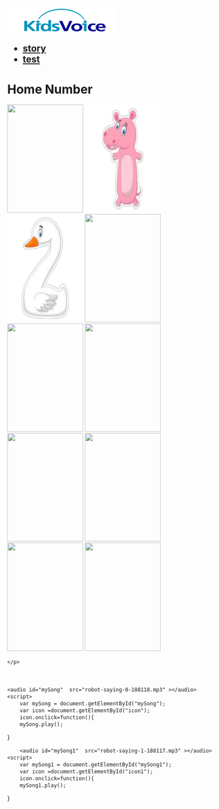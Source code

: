 <!DOCTYPE html>
<html lang="en">
<head>
<meta charset="UTF-8">
<link rel="stylesheet" href="csstest.css">
<meta name="viewport" content="width=device-width, initial-scale=1.0">
    <title>Number Crash</title>
</head>
<body>
    <h2>
        <img src="C3.PNG" height="60px" width="250px">
        <ul>
            <li> <a href="file:///C:/Users/Lenovo/Desktop/maram.html/maram.html/htmlarabic.html">story</a></li>
            <li> <a href="file:///C:/Users/Lenovo/Desktop/maram.html/c.css/htmltest.html">test</a></li>
        </ul>
    </h2>
<div> 
    <h1>Home Number</h1>
    <p class="b">
    <img src="c.css/ab7255b1-d483-4399-9afa-1665b28eed80 (1).webp" height="250px" width="175px" id="icon">
    <span><img src="edacc617-13ba-4d4b-9fb2-b3dda56e653b.webp" height="250px" width="175px" id="icon1"></span> 
    <span><img src="b2f67e92-0849-4772-8870-42f56584ddfc.webp"  height="250px" width="175px"id="icon2"></span>
    <span><img src="495b0e31-0a7d-4419-9ab8-f7e30390ca90.webp" height="250px" width="175px" id="icon3"></span>
    <span><img src="c70d7755-8a37-4a30-a537-c0de64123258.webp" height="250px" width="175px" id="icon4"></span>
    <span><img src="744100bf-c2d3-49ba-8a3c-9d6fb4e14d36.webp" height="250px" width="175px" id="icon5"></span>
    <span><img src="c.css/0cb0d5a8-1b9d-4b17-9e7d-8c286452e36a - Copy.webp" height="250px" width="175px" id="icon6"></span>
    <span><img src="c.css/679fc15a-17b1-42f1-8914-4ae3e28aac78.webp" height="250px" width="175px" id="icon7"></span>
    <span><img src="c.css/198cb8a7-df6f-47f9-99cb-e1d75630ea57.webp" height="250px" width="175px" id="icon8"></span>
    <span><img src="c.css/6f1db826-00b5-4905-8cd0-8438d60ce501 (1).webp" height="250px" width="175px" id="icon9"></span>


    </p>
     


    <audio id="mySong"  src="robot-saying-0-188118.mp3" ></audio>
    <script>
        var mySong = document.getElementById("mySong");
        var icon =document.getElementById("icon");
        icon.onclick=function(){
        mySong.play();
}
    </script>


        <audio id="mySong1"  src="robot-saying-1-188117.mp3" ></audio>
    <script>
        var mySong1 = document.getElementById("mySong1");
        var icon =document.getElementById("icon1");
        icon.onclick=function(){
        mySong1.play();
}
    </script>
           <audio id="mySong2"  src="robot-saying-2-188116.mp3" ></audio>
           <script>
            var mySong2 = document.getElementById("mySong2");
            var icon =document.getElementById("icon2");
            icon.onclick=function(){
            mySong2.play();
    }
        </script>
<audio id="mySong3"  src="robot-saying-3-188115.mp3" ></audio>

<script>
 var mySong3 = document.getElementById("mySong3");
 var icon =document.getElementById("icon3");
 icon.onclick=function(){
 mySong3.play();
}
</script>

<audio id="mySong4"  src="robot-saying-4-190293.mp3" ></audio>

<script>
 var mySong4 = document.getElementById("mySong4");
 var icon =document.getElementById("icon4");
 icon.onclick=function(){
 mySong4.play();
}
</script>
<audio id="mySong5"  src="robot-saying-5-188113.mp3" ></audio>

<script>
 var mySong5 = document.getElementById("mySong5");
 var icon =document.getElementById("icon5");
 icon.onclick=function(){
 mySong5.play();
}
</script>
<audio id="mySong6"  src="robot-saying-6-188112.mp3" ></audio>

<script>
 var mySong6 = document.getElementById("mySong6");
 var icon =document.getElementById("icon6");
 icon.onclick=function(){
 mySong6.play();
}
</script>
<audio id="mySong7"  src="robot-saying-7-188111.mp3" ></audio>

<script>
 var mySong7 = document.getElementById("mySong7");
 var icon =document.getElementById("icon7");
 icon.onclick=function(){
 mySong7.play();
}
</script>
<audio id="mySong8"  src="robot-saying-8-188110.mp3" ></audio>

<script>
 var mySong8 = document.getElementById("mySong8");
 var icon =document.getElementById("icon8");
 icon.onclick=function(){
 mySong8.play();
}
</script>
<audio id="mySong9"  src="robot-saying-9-188109.mp3" ></audio>

<script>
 var mySong9= document.getElementById("mySong9");
 var icon =document.getElementById("icon9");
 icon.onclick=function(){
 mySong9.play();
}
</script>
</div> 
</body>
</html>
